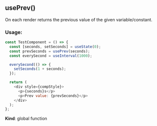 <a name="usePrev"></a>

## usePrev()
On each render returns the previous value of the given variable/constant.

### Usage:

```js harmony
const TestComponent = () => {
  const [seconds, setSeconds] = useState(0);
  const prevSeconds = usePrev(seconds);
  const everySecond = useInterval(1000);

  everySecond(() => {
    setSeconds(1 + seconds);
  });

  return (
    <div style={compStyle}>
      <p>{seconds}s</p>
      <p>Prev value: {prevSeconds}</p>
    </div>
  );
};
```

**Kind**: global function  
